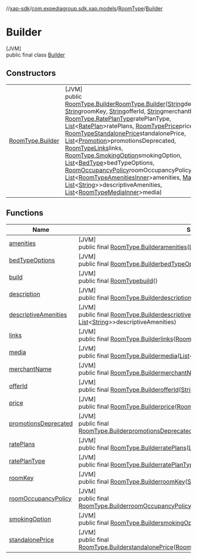 //[xap-sdk](../../../../index.md)/[com.expediagroup.sdk.xap.models](../../index.md)/[RoomType](../index.md)/[Builder](index.md)

# Builder

[JVM]\
public final class [Builder](index.md)

## Constructors

| | |
|---|---|
| [RoomType.Builder](-room-type.-builder.md) | [JVM]<br>public [RoomType.Builder](index.md)[RoomType.Builder](-room-type.-builder.md)([String](https://docs.oracle.com/javase/8/docs/api/java/lang/String.html)description, [String](https://docs.oracle.com/javase/8/docs/api/java/lang/String.html)roomKey, [String](https://docs.oracle.com/javase/8/docs/api/java/lang/String.html)offerId, [String](https://docs.oracle.com/javase/8/docs/api/java/lang/String.html)merchantName, [RoomType.RatePlanType](../-rate-plan-type/index.md)ratePlanType, [List](https://docs.oracle.com/javase/8/docs/api/java/util/List.html)&lt;[RatePlan](../../-rate-plan/index.md)&gt;ratePlans, [RoomTypePrice](../../-room-type-price/index.md)price, [RoomTypeStandalonePrice](../../-room-type-standalone-price/index.md)standalonePrice, [List](https://docs.oracle.com/javase/8/docs/api/java/util/List.html)&lt;[Promotion](../../-promotion/index.md)&gt;promotionsDeprecated, [RoomTypeLinks](../../-room-type-links/index.md)links, [RoomType.SmokingOption](../-smoking-option/index.md)smokingOption, [List](https://docs.oracle.com/javase/8/docs/api/java/util/List.html)&lt;[BedType](../../-bed-type/index.md)&gt;bedTypeOptions, [RoomOccupancyPolicy](../../-room-occupancy-policy/index.md)roomOccupancyPolicy, [List](https://docs.oracle.com/javase/8/docs/api/java/util/List.html)&lt;[RoomTypeAmenitiesInner](../../-room-type-amenities-inner/index.md)&gt;amenities, [Map](https://docs.oracle.com/javase/8/docs/api/java/util/Map.html)&lt;[String](https://docs.oracle.com/javase/8/docs/api/java/lang/String.html), [List](https://docs.oracle.com/javase/8/docs/api/java/util/List.html)&lt;[String](https://docs.oracle.com/javase/8/docs/api/java/lang/String.html)&gt;&gt;descriptiveAmenities, [List](https://docs.oracle.com/javase/8/docs/api/java/util/List.html)&lt;[RoomTypeMediaInner](../../-room-type-media-inner/index.md)&gt;media) |

## Functions

| Name | Summary |
|---|---|
| [amenities](amenities.md) | [JVM]<br>public final [RoomType.Builder](index.md)[amenities](amenities.md)([List](https://docs.oracle.com/javase/8/docs/api/java/util/List.html)&lt;[RoomTypeAmenitiesInner](../../-room-type-amenities-inner/index.md)&gt;amenities) |
| [bedTypeOptions](bed-type-options.md) | [JVM]<br>public final [RoomType.Builder](index.md)[bedTypeOptions](bed-type-options.md)([List](https://docs.oracle.com/javase/8/docs/api/java/util/List.html)&lt;[BedType](../../-bed-type/index.md)&gt;bedTypeOptions) |
| [build](build.md) | [JVM]<br>public final [RoomType](../index.md)[build](build.md)() |
| [description](description.md) | [JVM]<br>public final [RoomType.Builder](index.md)[description](description.md)([String](https://docs.oracle.com/javase/8/docs/api/java/lang/String.html)description) |
| [descriptiveAmenities](descriptive-amenities.md) | [JVM]<br>public final [RoomType.Builder](index.md)[descriptiveAmenities](descriptive-amenities.md)([Map](https://docs.oracle.com/javase/8/docs/api/java/util/Map.html)&lt;[String](https://docs.oracle.com/javase/8/docs/api/java/lang/String.html), [List](https://docs.oracle.com/javase/8/docs/api/java/util/List.html)&lt;[String](https://docs.oracle.com/javase/8/docs/api/java/lang/String.html)&gt;&gt;descriptiveAmenities) |
| [links](links.md) | [JVM]<br>public final [RoomType.Builder](index.md)[links](links.md)([RoomTypeLinks](../../-room-type-links/index.md)links) |
| [media](media.md) | [JVM]<br>public final [RoomType.Builder](index.md)[media](media.md)([List](https://docs.oracle.com/javase/8/docs/api/java/util/List.html)&lt;[RoomTypeMediaInner](../../-room-type-media-inner/index.md)&gt;media) |
| [merchantName](merchant-name.md) | [JVM]<br>public final [RoomType.Builder](index.md)[merchantName](merchant-name.md)([String](https://docs.oracle.com/javase/8/docs/api/java/lang/String.html)merchantName) |
| [offerId](offer-id.md) | [JVM]<br>public final [RoomType.Builder](index.md)[offerId](offer-id.md)([String](https://docs.oracle.com/javase/8/docs/api/java/lang/String.html)offerId) |
| [price](price.md) | [JVM]<br>public final [RoomType.Builder](index.md)[price](price.md)([RoomTypePrice](../../-room-type-price/index.md)price) |
| [promotionsDeprecated](promotions-deprecated.md) | [JVM]<br>public final [RoomType.Builder](index.md)[promotionsDeprecated](promotions-deprecated.md)([List](https://docs.oracle.com/javase/8/docs/api/java/util/List.html)&lt;[Promotion](../../-promotion/index.md)&gt;promotionsDeprecated) |
| [ratePlans](rate-plans.md) | [JVM]<br>public final [RoomType.Builder](index.md)[ratePlans](rate-plans.md)([List](https://docs.oracle.com/javase/8/docs/api/java/util/List.html)&lt;[RatePlan](../../-rate-plan/index.md)&gt;ratePlans) |
| [ratePlanType](rate-plan-type.md) | [JVM]<br>public final [RoomType.Builder](index.md)[ratePlanType](rate-plan-type.md)([RoomType.RatePlanType](../-rate-plan-type/index.md)ratePlanType) |
| [roomKey](room-key.md) | [JVM]<br>public final [RoomType.Builder](index.md)[roomKey](room-key.md)([String](https://docs.oracle.com/javase/8/docs/api/java/lang/String.html)roomKey) |
| [roomOccupancyPolicy](room-occupancy-policy.md) | [JVM]<br>public final [RoomType.Builder](index.md)[roomOccupancyPolicy](room-occupancy-policy.md)([RoomOccupancyPolicy](../../-room-occupancy-policy/index.md)roomOccupancyPolicy) |
| [smokingOption](smoking-option.md) | [JVM]<br>public final [RoomType.Builder](index.md)[smokingOption](smoking-option.md)([RoomType.SmokingOption](../-smoking-option/index.md)smokingOption) |
| [standalonePrice](standalone-price.md) | [JVM]<br>public final [RoomType.Builder](index.md)[standalonePrice](standalone-price.md)([RoomTypeStandalonePrice](../../-room-type-standalone-price/index.md)standalonePrice) |
